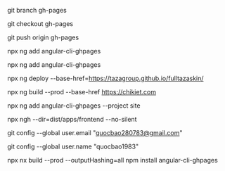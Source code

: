 git branch gh-pages

git checkout gh-pages

git push origin gh-pages

npx ng add angular-cli-ghpages

npx ng add angular-cli-ghpages

npx ng deploy --base-href=https://tazagroup.github.io/fulltazaskin/

npx ng build --prod --base-href https://chikiet.com

npx ng add angular-cli-ghpages --project site

npx ngh --dir=dist/apps/frontend  --no-silent

git config --global user.email "quocbao280783@gmail.com"

git config --global user.name "quocbao1983"

npx nx build --prod --outputHashing=all
npm install angular-cli-ghpages